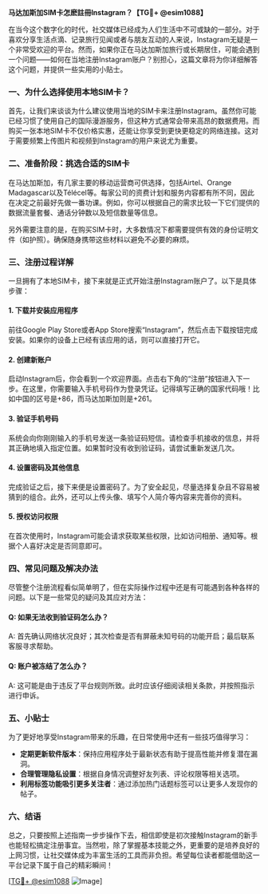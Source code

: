 **马达加斯加SIM卡怎麽註冊Instagram？【TG💪+ @esim1088】**

在当今这个数字化的时代，社交媒体已经成为人们生活中不可或缺的一部分。对于喜欢分享生活点滴、记录旅行见闻或者与朋友互动的人来说，Instagram无疑是一个非常受欢迎的平台。然而，如果你正在马达加斯加旅行或长期居住，可能会遇到一个问题——如何在当地注册Instagram账户？别担心，这篇文章将为你详细解答这个问题，并提供一些实用的小贴士。

### 一、为什么选择使用本地SIM卡？

首先，让我们来谈谈为什么建议使用当地的SIM卡来注册Instagram。虽然你可能已经习惯了使用自己的国际漫游服务，但这种方式通常会带来高昂的数据费用。而购买一张本地SIM卡不仅价格实惠，还能让你享受到更快更稳定的网络连接。这对于需要频繁上传图片和视频到Instagram的用户来说尤为重要。

### 二、准备阶段：挑选合适的SIM卡

在马达加斯加，有几家主要的移动运营商可供选择，包括Airtel、Orange Madagascar以及Télécel等。每家公司的资费计划和服务内容都有所不同，因此在决定之前最好先做一番功课。例如，你可以根据自己的需求比较一下它们提供的数据流量套餐、通话分钟数以及短信数量等信息。

另外需要注意的是，在购买SIM卡时，大多数情况下都需要提供有效的身份证明文件（如护照）。确保随身携带这些材料以避免不必要的麻烦。

### 三、注册过程详解

一旦拥有了本地SIM卡，接下来就是正式开始注册Instagram账户了。以下是具体步骤：

#### 1. 下载并安装应用程序
前往Google Play Store或者App Store搜索“Instagram”，然后点击下载按钮完成安装。如果你的设备上已经有该应用的话，则可以直接打开它。

#### 2. 创建新账户
启动Instagram后，你会看到一个欢迎界面。点击右下角的“注册”按钮进入下一步。在这里，你需要输入手机号码作为登录凭证。记得填写正确的国家代码哦！比如中国的区号是+86，而马达加斯加则是+261。

#### 3. 验证手机号码
系统会向你刚刚输入的手机号发送一条验证码短信。请检查手机接收的信息，并将其正确地填入指定位置。如果暂时没有收到验证码，请尝试重新发送几次。

#### 4. 设置密码及其他信息
完成验证之后，接下来便是设置密码了。为了安全起见，尽量选择复杂且不容易被猜到的组合。此外，还可以上传头像、填写个人简介等内容来完善你的资料。

#### 5. 授权访问权限
在首次使用时，Instagram可能会请求获取某些权限，比如访问相册、通知等。根据个人喜好决定是否同意即可。

### 四、常见问题及解决办法

尽管整个注册流程看似简单明了，但在实际操作过程中还是有可能遇到各种各样的问题。以下是一些常见的疑问及其应对方法：

#### Q: 如果无法收到验证码怎么办？
A: 首先确认网络状况良好；其次检查是否有屏蔽未知号码的功能开启；最后联系客服寻求帮助。

#### Q: 账户被冻结了怎么办？
A: 这可能是由于违反了平台规则所致。此时应该仔细阅读相关条款，并按照指示进行申诉。

### 五、小贴士

为了更好地享受Instagram带来的乐趣，在日常使用中还有一些技巧值得学习：

- **定期更新软件版本**：保持应用程序处于最新状态有助于提高性能并修复潜在漏洞。
- **合理管理隐私设置**：根据自身情况调整好友列表、评论权限等相关选项。
- **利用标签功能吸引更多关注者**：通过添加热门话题标签可以让更多人发现你的帖子。

### 六、结语

总之，只要按照上述指南一步步操作下去，相信即使是初次接触Instagram的新手也能轻松搞定注册事宜。当然啦，除了掌握基本技能之外，更重要的是培养良好的上网习惯，让社交媒体成为丰富生活的工具而非负担。希望每位读者都能借助这一平台记录下属于自己的精彩瞬间！

[[TG💪+ @esim1088](https://t.me/s/esim1088) ![Image](https://i.postimg.cc/4NQfJmqS/Snipaste-2025-05-13-00-14-12.png)]